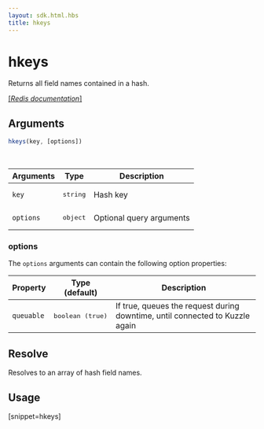 ```yaml
---
layout: sdk.html.hbs
title: hkeys
---
```


# hkeys

Returns all field names contained in a hash.

[[_Redis documentation_]](https://redis.io/commands/hkeys)

## Arguments

```js
hkeys(key, [options])
```

<br/>

| Arguments    | Type    | Description |
|--------------|---------|-------------|
| `key` | <pre>string</pre> | Hash key |
| ``options`` | <pre>object</pre> | Optional query arguments |

### options

The `options` arguments can contain the following option properties:

| Property   | Type (default)   | Description                       |
| ---------- | ------- | --------------------------------- |
| `queuable` | <pre>boolean (true)</pre> | If true, queues the request during downtime, until connected to Kuzzle again |

## Resolve

Resolves to an array of hash field names.

## Usage

[snippet=hkeys]
